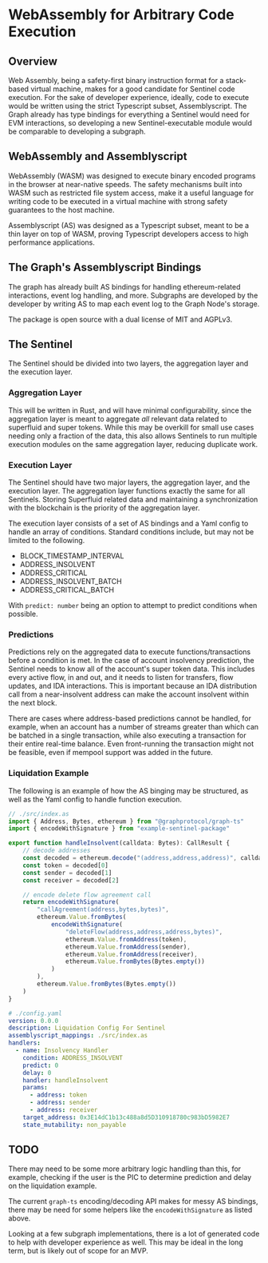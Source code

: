 # WebAssembly for Arbitrary Code Execution

## Overview

Web Assembly, being a safety-first binary instruction format for a stack-based
virtual machine, makes for a good candidate for Sentinel code execution. For the
sake of developer experience, ideally, code to execute would be written using
the strict Typescript subset, Assemblyscript. The Graph already has type
bindings for everything a Sentinel would need for EVM interactions, so
developing a new Sentinel-executable module would be comparable to developing
a subgraph.

## WebAssembly and Assemblyscript

WebAssembly (WASM) was designed to execute binary encoded programs in the
browser at near-native speeds. The safety mechanisms built into WASM such as
restricted file system access, make it a useful language for writing code to be
executed in a virtual machine with strong safety guarantees to the host machine.

Assemblyscript (AS) was designed as a Typescript subset, meant to be a thin
layer on top of WASM, proving Typescript developers access to high performance
applications.

## The Graph's Assemblyscript Bindings

The graph has already built AS bindings for handling ethereum-related
interactions, event log handling, and more. Subgraphs are developed by the
developer by writing AS to map each event log to the Graph Node's storage.

The package is open source with a dual license of MIT and AGPLv3.

## The Sentinel

The Sentinel should be divided into two layers, the aggregation layer and the
execution layer.

### Aggregation Layer

This will be written in Rust, and will have minimal configurability, since the
aggregation layer is meant to aggregate _all_ relevant data related to
superfluid and super tokens. While this may be overkill for small use cases
needing only a fraction of the data, this also allows Sentinels to run multiple
execution modules on the same aggregation layer, reducing duplicate work.

### Execution Layer

The Sentinel should have two major layers, the aggregation layer, and the
execution layer. The aggregation layer functions exactly the same for all
Sentinels. Storing Superfluid related data and maintaining a synchronization
with the blockchain is the priority of the aggregation layer.

The execution layer consists of a set of AS bindings and a Yaml config to handle
an array of conditions. Standard conditions include, but may not be limited to
the following.

- BLOCK_TIMESTAMP_INTERVAL
- ADDRESS_INSOLVENT
- ADDRESS_CRITICAL
- ADDRESS_INSOLVENT_BATCH
- ADDRESS_CRITICAL_BATCH

With `predict: number` being an option to attempt to predict conditions when
possible.

### Predictions

Predictions rely on the aggregated data to execute functions/transactions before
a condition is met. In the case of account insolvency prediction, the Sentinel
needs to know all of the account's super token data. This includes every active
flow, in and out, and it needs to listen for transfers, flow updates, and IDA
interactions. This is important because an IDA distribution call from a
near-insolvent address can make the account insolvent within the next block.

There are cases where address-based predictions cannot be handled, for
example, when an account has a number of streams greater than which can be
batched in a single transaction, while also executing a transaction for their
entire real-time balance. Even front-running the transaction might not be
feasible, even if mempool support was added in the future.

### Liquidation Example

The following is an example of how the AS binging may be structured, as well as
the Yaml config to handle function execution.

```typescript
// ./src/index.as
import { Address, Bytes, ethereum } from "@graphprotocol/graph-ts"
import { encodeWithSignature } from "example-sentinel-package"

export function handleInsolvent(calldata: Bytes): CallResult {
	// decode addresses
	const decoded = ethereum.decode("(address,address,address)", calldata)
	const token = decoded[0]
	const sender = decoded[1]
	const receiver = decoded[2]

	// encode delete flow agreement call
	return encodeWithSignature(
		"callAgreement(address,bytes,bytes)",
		ethereum.Value.fromBytes(
			encodeWithSignature(
				"deleteFlow(address,address,address,bytes)",
				ethereum.Value.fromAddress(token),
				ethereum.Value.fromAddress(sender),
				ethereum.Value.fromAddress(receiver),
				ethereum.Value.fromBytes(Bytes.empty())
			)
		),
		ethereum.Value.fromBytes(Bytes.empty())
	)
}
```

```yaml
# ./config.yaml
version: 0.0.0
description: Liquidation Config For Sentinel
assemblyscript_mappings: ./src/index.as
handlers:
  - name: Insolvency Handler
    condition: ADDRESS_INSOLVENT
    predict: 0
    delay: 0
    handler: handleInsolvent
    params:
      - address: token
      - address: sender
      - address: receiver
    target_address: 0x3E14dC1b13c488a8d5D310918780c983bD5982E7
    state_mutability: non_payable
```

## TODO

There may need to be some more arbitrary logic handling than this, for example,
checking if the user is the PIC to determine prediction and delay on the
liquidation example.

The current `graph-ts` encoding/decoding API makes for messy AS bindings, there
may be need for some helpers like the `encodeWithSignature` as listed above.

Looking at a few subgraph implementations, there is a lot of generated code to
help with developer experience as well. This may be ideal in the long term, but
is likely out of scope for an MVP.

